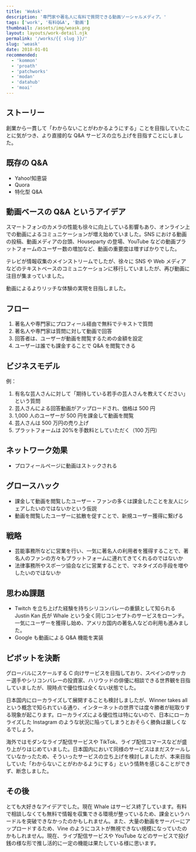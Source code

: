 ```yaml
---
title: 'WeAsk'
description: '専門家や著名人に有料で質問できる動画ソーシャルメディア。'
tags: ['work', '有料Q&A', '動画']
thumbnail: /assets/img/weask.png
layout: layouts/work-detail.njk
permalink: '/works/{{ slug }}/'
slug: 'weask'
date: 2018-01-01
recommended:
  - 'kommon'
  - 'proath'
  - 'patchworks'
  - 'modan'
  - 'datahub'
  - 'moai'
---
```


## ストーリー

創業から一貫して「わからないことがわかるようにする」ことを目指していたことに気がつき、より直接的な Q&A サービスの立ち上げを目指すことにしました。

## 既存の Q&A

- Yahoo!知恵袋
- Quora
- 特化型 Q&A

## 動画ベースの Q&A というアイデア

スマートフォンのカメラの性能も徐々に向上している影響もあり、オンライン上での動画によるコミュニケーションが増え始めていました。SNS における動画の投稿、動画メディアの台頭、Houseparty の登場、YouTube などの動画プラットフォームのユーザー数の増加など、動画の重要度は増すばかりでした。

テレビが情報収集のメインストリームでしたが、徐々に SNS や Web メディアなどのテキストベースのコミュニケーションに移行していましたが、再び動画に注目が集まっていました。

動画によるよりリッチな体験の実現を目指しました。

## フロー

1. 著名人や専門家にプロフィール経由で無料でテキストで質問
2. 著名人や専門家は質問に対して動画で回答
3. 回答者は、ユーザーが動画を閲覧するための金額を設定
4. ユーザーは誰でも課金することで Q&A を閲覧できる

## ビジネスモデル

例：

1. 有名な芸人さんに対して「期待している若手の芸人さんを教えてください」という質問
2. 芸人さんによる回答動画がアップロードされ、価格は 500 円
3. 1,000 人のユーザーが 500 円を課金して動画を閲覧
4. 芸人さんは 500 万円の売り上げ
5. プラットフォームは 20%を手数料としていただく（100 万円）

## ネットワーク効果

- プロフィールページに動画はストックされる

## グロースハック

- 課金して動画を閲覧したユーザー・ファンの多くは課金したことを友人にシェアしたいのではないかという仮説
- 動画を閲覧したユーザーに拡散を促すことで、新規ユーザー獲得に繋げる

## 戦略

- 芸能事務所などに営業を行い、一気に著名人の利用者を獲得することで、著名人のファンの方々もプラットフォームに連れてきてくれるのではないか
- 法律事務所やスポーツ協会などに営業することで、マネタイズの手段を増やしたいのではないか

## 思わぬ課題

- Twitch を立ち上げた経験を持ちシリコンバレーの重鎮として知られる Justin Kan 氏が Whale という全く同じコンセプトのサービスをローンチ。一気にユーザーを獲得し始め、アメリカ国内の著名人などの利用も進みました。
- Google も動画による Q&A 機能を実装

## ピボットを決断

グローバルにスケールする C 向けサービスを目指しており、スペインのサッカー選手やシリコンバレーの投資家、ハリウッドの俳優に相談できる世界観を目指していましたが、現時点で優位性は全くない状態でした。

日本国内にローカライズして展開することも検討しましたが、Winner takes all という概念で知られている通り、インターネットの世界では度々勝者が総取りする現象が起こります。ローカライズによる優位性は特にないので、日本にローカライズした Instagram のような状況に陥ってしまうとおそらく勝負は厳しくなるでしょう。

海外ではモダンなライブ配信サービスや TikTok、ライブ配信コマースなどが盛り上がりはじめていました。日本国内において同様のサービスはまだスケールしていなかったため、そういったサービスの立ち上げを検討しましたが、本来目指していた「わからないことがわかるようにする」という情熱を感じることができず、断念しました。

## その後

とても大好きなアイデアでした。現在 Whale はサービス終了しています。有料で相談しなくても無料で情報を収集できる環境が整っているため、課金というハードルを突破できなかったのかもしれません。また、大量の動画をサーバーにアップロードするため、Vine のようにコストが無視できない規模になっていたのかもしれません。現在、ライブ配信サービスや YouTube などのサービスで投げ銭の様な形で推し活的に一定の機能は果たしている様に思います。
